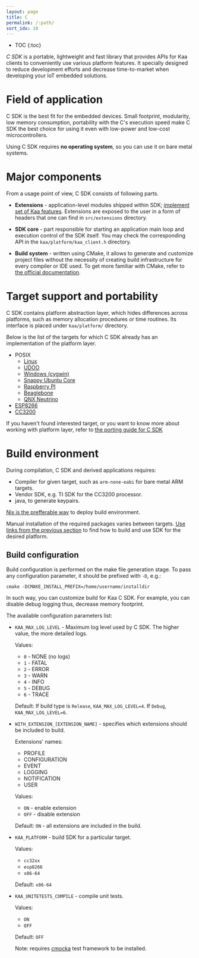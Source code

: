 ```yaml
---
layout: page
title: C
permalink: /:path/
sort_idx: 10
---
```


* TOC
{:toc}

*C SDK* is a portable, lightweight and fast library that provides APIs for Kaa clients to conveniently use various platform features.
It specially designed to reduce development efforts and decrease time-to-market when developing your IoT embedded solutions.

# Field of application

C SDK is the best fit for the embedded devices.
Small footprint, modularity, low memory consumption, portability with the C's execution speed make C SDK the best choice for using it even with low-power and low-cost microcontrollers.

Using C SDK requires **no operating system**, so you can use it on bare metal systems.

# Major components

From a usage point of view, C SDK consists of following parts.

- **Extensions** - application-level modules shipped within SDK; [implement set of Kaa features]({{root_url}}/Programming-guide/Key-platform-features/).
Extensions are exposed to the user in a form of headers that one can find in `src/extensions` directory.

- **SDK core** - part responsible for starting an application main loop and execution control of the SDK itself.
You may check the corresponding API in the `kaa/platform/kaa_client.h` directory.

- **Build system** - written using CMake, it allows to generate and customize project files without the necessity of creating build infrastructure for every compiler or IDE used.
To get more familiar with CMake, refer to [the official documentation](https://cmake.org/).

# Target support and portability

C SDK contains platform abstraction layer, which hides differences across platforms, such as memory allocation procedures or time routines.
Its interface is placed under `kaa/platform/` directory.

Below is the list of the targets for which C SDK already has an implementation of the platform layer.

- POSIX
    - [Linux]({{root_url}}/Programming-guide/Using-Kaa-endpoint-SDKs/C/SDK-Linux/)
    - [UDOO]({{root_url}}/Programming-guide/Using-Kaa-endpoint-SDKs/C/SDK-UDOO/)
    - [Windows (cygwin)]({{root_url}}/Programming-guide/Using-Kaa-endpoint-SDKs/C/SDK-Windows)
    - [Snappy Ubuntu Core]({{root_url}}/Programming-guide/Using-Kaa-endpoint-SDKs/C/SDK-Ubuntu-Snappy/)
    - [Raspberry PI]({{root_url}}/Programming-guide/Using-Kaa-endpoint-SDKs/C/SDK-RPi/)
    - [Beaglebone]({{root_url}}/Programming-guide/Using-Kaa-endpoint-SDKs/C/SDK-Beaglebone/)
    - [QNX Neutrino]({{root_url}}/Programming-guide/Using-Kaa-endpoint-SDKs/C/SDK-QNX-Neutrino/)
- [ESP8266]({{root_url}}/Programming-guide/Using-Kaa-endpoint-SDKs/C/SDK-Linux/)
- [CC3200]({{root_url}}/Programming-guide/Using-Kaa-endpoint-SDKs/C/SDK-Linux/)

If you haven't found interested target, or you want to know more about working with platform layer, refer to [the porting guide for C SDK]({{root_url}}/Customization-guide/Endpoint-SDKs/C-SDK/Porting-guide/)

# Build environment

During compilation, C SDK and derived applications requires:
 - Compiler for given target, such as `arm-none-eabi` for bare metal ARM targets.
 - Vendor SDK, e.g. TI SDK for the CC3200 processor.
 - java, to generate keypairs.

[Nix is the prefferable way]({{root_url}}/Customization-guide/Endpoint-SDKs/C-SDK/Environment-setup/) to deploy build environment.

Manual installation of the required packages varies between targets.
[Use links from the previous section](#target-support-and-portability) to find how to build and use SDK for the desired platform.

## Build configuration

Build configuration is performed on the make file generation stage.
To pass any configuration parameter, it should be prefixed with `-D`, e.g.:

    cmake -DCMAKE_INSTALL_PREFIX=/home/username/installdir

In such way, you can customize build for Kaa C SDK. For example, you can disable debug logging thus, decrease memory footprint.

The available configuration parameters list:

-  `KAA_MAX_LOG_LEVEL` - Maximum log level used by C SDK. The higher value, the more detailed logs.

    Values:

    - `0` - NONE (no logs)
    - `1` - FATAL
    - `2` - ERROR
    - `3` - WARN
    - `4` - INFO
    - `5` - DEBUG
    - `6` - TRACE

    Default: If build type is `Release`, `KAA_MAX_LOG_LEVEL=4`. If `Debug`, `KAA_MAX_LOG_LEVEL=6`.

- `WITH_EXTENSION_[EXTENSION_NAME]` - specifies which extensions should be included to build.

    Extensions' names:

    - PROFILE
    - CONFIGURATION
    - EVENT
    - LOGGING
    - NOTIFICATION
    - USER

    Values:

    - `ON` - enable extension
    - `OFF` - disable extension

    Default: `ON` - all extensions are included in the build.

- `KAA_PLATFORM` - build SDK for a particular target.

    Values:

    - `cc32xx`
    - `esp8266`
    - `x86-64`

    Default: `x86-64`

- `KAA_UNITETESTS_COMPILE` - compile unit tests.

    Values:

    - `ON`
    - `OFF`

    Default: `OFF`

    Note: requires [cmocka](https://cmocka.org/) test framework to be installed.
